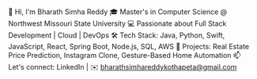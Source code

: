 👋 Hi, I'm Bharath Simha Reddy
🎓 Master's in Computer Science @ Northwest Missouri State University
💻 Passionate about Full Stack Development | Cloud | DevOps
🛠️ Tech Stack: Java, Python, Swift, JavaScript, React, Spring Boot, Node.js, SQL, AWS
🚀 Projects: Real Estate Price Prediction, Instagram Clone, Gesture-Based Home Automation
📫 Let's connect: LinkedIn | ✉️ bharathsimhareddykothapeta@gmail.com
